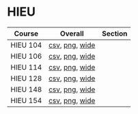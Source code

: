 # HIEU

| Course | Overall | Section |
| ------ | ------- | ------- |
| HIEU 104 | [csv](https://github.com/UCSD-Historical-Enrollment-Data/2024Summer2/blob/main/overall/HIEU%20104.csv), [png](https://raw.githubusercontent.com/UCSD-Historical-Enrollment-Data/2024Summer2/main/plot_overall/HIEU%20104.png), [wide](https://raw.githubusercontent.com/UCSD-Historical-Enrollment-Data/2024Summer2/main/plot_overall_wide/HIEU%20104.png) |  |
| HIEU 106 | [csv](https://github.com/UCSD-Historical-Enrollment-Data/2024Summer2/blob/main/overall/HIEU%20106.csv), [png](https://raw.githubusercontent.com/UCSD-Historical-Enrollment-Data/2024Summer2/main/plot_overall/HIEU%20106.png), [wide](https://raw.githubusercontent.com/UCSD-Historical-Enrollment-Data/2024Summer2/main/plot_overall_wide/HIEU%20106.png) |  |
| HIEU 114 | [csv](https://github.com/UCSD-Historical-Enrollment-Data/2024Summer2/blob/main/overall/HIEU%20114.csv), [png](https://raw.githubusercontent.com/UCSD-Historical-Enrollment-Data/2024Summer2/main/plot_overall/HIEU%20114.png), [wide](https://raw.githubusercontent.com/UCSD-Historical-Enrollment-Data/2024Summer2/main/plot_overall_wide/HIEU%20114.png) |  |
| HIEU 128 | [csv](https://github.com/UCSD-Historical-Enrollment-Data/2024Summer2/blob/main/overall/HIEU%20128.csv), [png](https://raw.githubusercontent.com/UCSD-Historical-Enrollment-Data/2024Summer2/main/plot_overall/HIEU%20128.png), [wide](https://raw.githubusercontent.com/UCSD-Historical-Enrollment-Data/2024Summer2/main/plot_overall_wide/HIEU%20128.png) |  |
| HIEU 148 | [csv](https://github.com/UCSD-Historical-Enrollment-Data/2024Summer2/blob/main/overall/HIEU%20148.csv), [png](https://raw.githubusercontent.com/UCSD-Historical-Enrollment-Data/2024Summer2/main/plot_overall/HIEU%20148.png), [wide](https://raw.githubusercontent.com/UCSD-Historical-Enrollment-Data/2024Summer2/main/plot_overall_wide/HIEU%20148.png) |  |
| HIEU 154 | [csv](https://github.com/UCSD-Historical-Enrollment-Data/2024Summer2/blob/main/overall/HIEU%20154.csv), [png](https://raw.githubusercontent.com/UCSD-Historical-Enrollment-Data/2024Summer2/main/plot_overall/HIEU%20154.png), [wide](https://raw.githubusercontent.com/UCSD-Historical-Enrollment-Data/2024Summer2/main/plot_overall_wide/HIEU%20154.png) |  |

